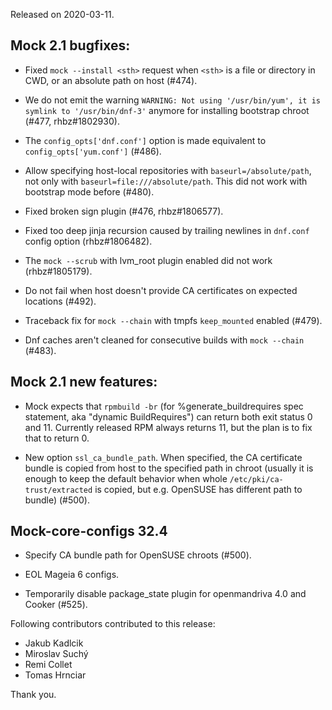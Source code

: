 Released on 2020-03-11.

## Mock 2.1 bugfixes:

 * Fixed `mock --install <sth>` request when `<sth>` is a file or directory
   in CWD, or an absolute path on host (#474).
 
 * We do not emit the warning `WARNING: Not using '/usr/bin/yum', it is symlink
   to '/usr/bin/dnf-3'` anymore for installing bootstrap chroot (#477,
   rhbz#1802930).

 * The `config_opts['dnf.conf']` option is made equivalent to
   `config_opts['yum.conf']` (#486).

 * Allow specifying host-local repositories with `baseurl=/absolute/path`, not
   only with `baseurl=file:///absolute/path`.  This did not work with bootstrap
   mode before (#480).

 * Fixed broken sign plugin (#476, rhbz#1806577).

 * Fixed too deep jinja recursion caused by trailing newlines in `dnf.conf`
   config option (rhbz#1806482).

 * The `mock --scrub` with lvm_root plugin enabled did not work (rhbz#1805179).

 * Do not fail when host doesn't provide CA certificates on expected locations
   (#492).

 * Traceback fix for `mock --chain` with tmpfs `keep_mounted` enabled (#479).
 
 * Dnf caches aren't cleaned for consecutive builds with `mock --chain` (#483).

## Mock 2.1 new features:

 * Mock expects that `rpmbuild -br` (for %generate_buildrequires spec statement,
   aka "dynamic BuildRequires") can return both exit status 0 and 11.  Currently
   released RPM always returns 11, but the plan is to fix that to return 0.

 * New option `ssl_ca_bundle_path`.  When specified, the CA certificate bundle
   is copied from host to the specified path in chroot (usually it is enough to
   keep the default behavior when whole `/etc/pki/ca-trust/extracted` is
   copied, but e.g. OpenSUSE has different path to bundle) (#500).


## Mock-core-configs 32.4

 * Specify CA bundle path for OpenSUSE chroots (#500).
 
 * EOL Mageia 6 configs.
 
 * Temporarily disable package_state plugin for openmandriva 4.0 and Cooker (#525).

Following contributors contributed to this release:

 * Jakub Kadlcik
 * Miroslav Suchý
 * Remi Collet
 * Tomas Hrnciar

Thank you.